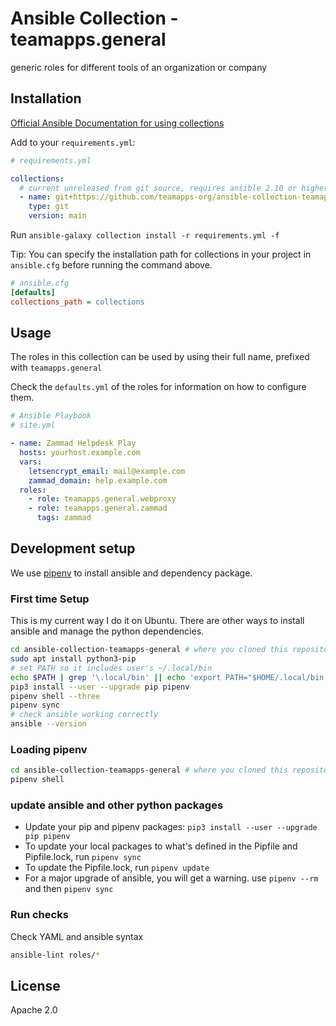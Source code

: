 # Ansible Collection - teamapps.general

generic roles for different tools of an organization or company

## Installation

[Official Ansible Documentation for using collections](https://docs.ansible.com/ansible/latest/user_guide/collections_using.html)

Add to your `requirements.yml`:

~~~yaml
# requirements.yml

collections:
  # current unreleased from git source, requires ansible 2.10 or higher
  - name: git+https://github.com/teamapps-org/ansible-collection-teamapps-general.git
    type: git
    version: main
~~~

Run `ansible-galaxy collection install -r requirements.yml -f`

Tip: You can specify the installation path for collections in your project in `ansible.cfg` before running the command above.

~~~ini
# ansible.cfg
[defaults]
collections_path = collections
~~~

## Usage

The roles in this collection can be used by using their full name, prefixed with `teamapps.general`

Check the `defaults.yml` of the roles for information on how to configure them.

~~~yaml
# Ansible Playbook
# site.yml

- name: Zammad Helpdesk Play
  hosts: yourhost.example.com
  vars:
    letsencrypt_email: mail@example.com
    zammad_domain: help.example.com
  roles:
    - role: teamapps.general.webproxy
    - role: teamapps.general.zammad
      tags: zammad

~~~

## Development setup

We use [pipenv](https://pipenv.readthedocs.io) to install ansible and dependency package.

### First time Setup

This is my current way I do it on Ubuntu. There are other ways to install ansible and manage the python dependencies.

~~~bash
cd ansible-collection-teamapps-general # where you cloned this repository
sudo apt install python3-pip
# set PATH so it includes user's ~/.local/bin
echo $PATH | grep '\.local/bin' || echo 'export PATH="$HOME/.local/bin:$PATH"' >> ~/.profile && export PATH="$HOME/.local/bin:$PATH"
pip3 install --user --upgrade pip pipenv
pipenv shell --three
pipenv sync
# check ansible working correctly
ansible --version
~~~

### Loading pipenv

~~~bash
cd ansible-collection-teamapps-general # where you cloned this repository
pipenv shell
~~~

### update ansible and other python packages

* Update your pip and pipenv packages: `pip3 install --user --upgrade pip pipenv`
* To update your local packages to what's defined in the Pipfile and Pipfile.lock, run `pipenv sync`
* To update the Pipfile.lock, run `pipenv update`
* For a major upgrade of ansible, you will get a warning. use `pipenv --rm` and then `pipenv sync`

### Run checks

Check YAML and ansible syntax

~~~bash
ansible-lint roles/*
~~~

## License

Apache 2.0
